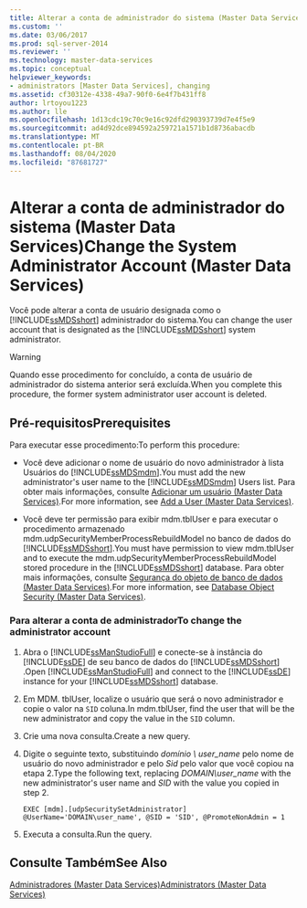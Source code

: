 ```yaml
---
title: Alterar a conta de administrador do sistema (Master Data Services) | Microsoft Docs
ms.custom: ''
ms.date: 03/06/2017
ms.prod: sql-server-2014
ms.reviewer: ''
ms.technology: master-data-services
ms.topic: conceptual
helpviewer_keywords:
- administrators [Master Data Services], changing
ms.assetid: cf30312e-4338-49a7-90f0-6e4f7b431ff8
author: lrtoyou1223
ms.author: lle
ms.openlocfilehash: 1d13cdc19c70c9e16c92dfd290393739d7e4f5e9
ms.sourcegitcommit: ad4d92dce894592a259721a1571b1d8736abacdb
ms.translationtype: MT
ms.contentlocale: pt-BR
ms.lasthandoff: 08/04/2020
ms.locfileid: "87681727"
---
```

# <a name="change-the-system-administrator-account-master-data-services"></a><span data-ttu-id="9eaea-102">Alterar a conta de administrador do sistema (Master Data Services)</span><span class="sxs-lookup"><span data-stu-id="9eaea-102">Change the System Administrator Account (Master Data Services)</span></span>
  <span data-ttu-id="9eaea-103">Você pode alterar a conta de usuário designada como o [!INCLUDE[ssMDSshort](../includes/ssmdsshort-md.md)] administrador do sistema.</span><span class="sxs-lookup"><span data-stu-id="9eaea-103">You can change the user account that is designated as the [!INCLUDE[ssMDSshort](../includes/ssmdsshort-md.md)] system administrator.</span></span>  
  
> [!WARNING]  
>  <span data-ttu-id="9eaea-104">Quando esse procedimento for concluído, a conta de usuário de administrador do sistema anterior será excluída.</span><span class="sxs-lookup"><span data-stu-id="9eaea-104">When you complete this procedure, the former system administrator user account is deleted.</span></span>  
  
## <a name="prerequisites"></a><span data-ttu-id="9eaea-105">Pré-requisitos</span><span class="sxs-lookup"><span data-stu-id="9eaea-105">Prerequisites</span></span>  
 <span data-ttu-id="9eaea-106">Para executar esse procedimento:</span><span class="sxs-lookup"><span data-stu-id="9eaea-106">To perform this procedure:</span></span>  
  
-   <span data-ttu-id="9eaea-107">Você deve adicionar o nome de usuário do novo administrador à lista Usuários do [!INCLUDE[ssMDSmdm](../includes/ssmdsmdm-md.md)].</span><span class="sxs-lookup"><span data-stu-id="9eaea-107">You must add the new administrator's user name to the [!INCLUDE[ssMDSmdm](../includes/ssmdsmdm-md.md)] Users list.</span></span> <span data-ttu-id="9eaea-108">Para obter mais informações, consulte [Adicionar um usuário &#40;Master Data Services&#41;](add-a-user-master-data-services.md).</span><span class="sxs-lookup"><span data-stu-id="9eaea-108">For more information, see [Add a User &#40;Master Data Services&#41;](add-a-user-master-data-services.md).</span></span>  
  
-   <span data-ttu-id="9eaea-109">Você deve ter permissão para exibir mdm.tblUser e para executar o procedimento armazenado mdm.udpSecurityMemberProcessRebuildModel no banco de dados do [!INCLUDE[ssMDSshort](../includes/ssmdsshort-md.md)].</span><span class="sxs-lookup"><span data-stu-id="9eaea-109">You must have permission to view mdm.tblUser and to execute the mdm.udpSecurityMemberProcessRebuildModel stored procedure in the [!INCLUDE[ssMDSshort](../includes/ssmdsshort-md.md)] database.</span></span> <span data-ttu-id="9eaea-110">Para obter mais informações, consulte [Segurança do objeto de banco de dados &#40;Master Data Services&#41;](../../2014/master-data-services/database-object-security-master-data-services.md).</span><span class="sxs-lookup"><span data-stu-id="9eaea-110">For more information, see [Database Object Security &#40;Master Data Services&#41;](../../2014/master-data-services/database-object-security-master-data-services.md).</span></span>  
  
### <a name="to-change-the-administrator-account"></a><span data-ttu-id="9eaea-111">Para alterar a conta de administrador</span><span class="sxs-lookup"><span data-stu-id="9eaea-111">To change the administrator account</span></span>  
  
1.  <span data-ttu-id="9eaea-112">Abra o [!INCLUDE[ssManStudioFull](../includes/ssmanstudiofull-md.md)] e conecte-se à instância do [!INCLUDE[ssDE](../includes/ssde-md.md)] de seu banco de dados do [!INCLUDE[ssMDSshort](../includes/ssmdsshort-md.md)] .</span><span class="sxs-lookup"><span data-stu-id="9eaea-112">Open [!INCLUDE[ssManStudioFull](../includes/ssmanstudiofull-md.md)] and connect to the [!INCLUDE[ssDE](../includes/ssde-md.md)] instance for your [!INCLUDE[ssMDSshort](../includes/ssmdsshort-md.md)] database.</span></span>  
  
2.  <span data-ttu-id="9eaea-113">Em MDM. tblUser, localize o usuário que será o novo administrador e copie o valor na `SID` coluna.</span><span class="sxs-lookup"><span data-stu-id="9eaea-113">In mdm.tblUser, find the user that will be the new administrator and copy the value in the `SID` column.</span></span>  
  
3.  <span data-ttu-id="9eaea-114">Crie uma nova consulta.</span><span class="sxs-lookup"><span data-stu-id="9eaea-114">Create a new query.</span></span>  
  
4.  <span data-ttu-id="9eaea-115">Digite o seguinte texto, substituindo *domínio \ user_name* pelo nome de usuário do novo administrador e pelo *Sid* pelo valor que você copiou na etapa 2.</span><span class="sxs-lookup"><span data-stu-id="9eaea-115">Type the following text, replacing *DOMAIN\user_name* with the new administrator's user name and *SID* with the value you copied in step 2.</span></span>  
  
    ```  
    EXEC [mdm].[udpSecuritySetAdministrator] @UserName='DOMAIN\user_name', @SID = 'SID', @PromoteNonAdmin = 1  
    ```  
  
5.  <span data-ttu-id="9eaea-116">Executa a consulta.</span><span class="sxs-lookup"><span data-stu-id="9eaea-116">Run the query.</span></span>  
  
## <a name="see-also"></a><span data-ttu-id="9eaea-117">Consulte Também</span><span class="sxs-lookup"><span data-stu-id="9eaea-117">See Also</span></span>  
 [<span data-ttu-id="9eaea-118">Administradores &#40;Master Data Services&#41;</span><span class="sxs-lookup"><span data-stu-id="9eaea-118">Administrators &#40;Master Data Services&#41;</span></span>](../../2014/master-data-services/administrators-master-data-services.md)  
  
  
